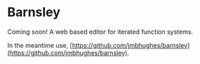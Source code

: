 # Barnsley

Coming soon! A web based editor for iterated function systems. 

In the meantime use, [https://github.com/jmbhughes/barnsley](https://github.com/jmbhughes/barnsley). 